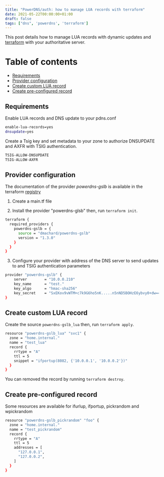 ```yaml
---
title: "PowerDNS/auth: how to manage LUA records with terraform"
date: 2021-05-22T00:00:00+01:00
draft: false
tags: ["dns", 'powerdns', 'terraform']
---
```


This post details how to manage LUA records with dynamic updates and [terraform](https://registry.terraform.io/providers/dmachard/powerdns-gslb/latest/docs) with your authoritative server.

# Table of contents

* [Requirements](#requirements)
* [Provider configuration](#provider-configuration)
* [Create custom LUA record](#create-custom-lua-record)
* [Create pre-configured record](#create-pre-configured-record)

## Requirements

Enable LUA records and DNS update to your pdns.conf

```bash
enable-lua-records=yes
dnsupdate=yes
```

Create a Tsig key and set metadata to your zone to authorize DNSUPDATE and AXFR with TSIG authentication.

```bash
TSIG-ALLOW-DNSUPDATE
TSIG-ALLOW-AXFR
```

## Provider configuration

The documentation of the provider *powerdns-gslb* is available in the terraform [registry](https://registry.terraform.io/providers/dmachard/powerdns-gslb/latest/docs)

1. Create a main.tf file

2. Install the provider "powerdns-glsb" then, run `terraform init`. 

```bash
terraform {
  required_providers {
    powerdns-gslb = {
      source = "dmachard/powerdns-gslb"
      version = "1.3.0"
    }
  }
}
```

3. Configure your provider with address of the DNS server to send updates to and TSIG authentication parameters

```bash
provider "powerdns-gslb" {
    server        = "10.0.0.210"
    key_name      = "test."
    key_algo      = "hmac-sha256"
    key_secret    = "SxEKov9vWTM+c7k9G6ho5nK.....n5nND5BOHzE6ybvy0+dw=="
}
```

## Create custom LUA record

Create the source `powerdns-gslb_lua` then, run `terraform apply`. 

```bash
resource "powerdns-gslb_lua" "svc1" {
  zone = "home.internal."
  name = "test_lua"
  record {
    rrtype = "A"
    ttl = 5
    snippet = "ifportup(8082, {'10.0.0.1', '10.0.0.2'})"
  }
}
```

You can removed the record by running `terraform destroy`. 

## Create pre-configured record

Some resources are available for ifurlup, ifportup, pickrandom and wpickrandom

```bash
resource "powerdns-gslb_pickrandom" "foo" {
  zone = "home.internal."
  name = "test_pickrandom"
  record {
    rrtype = "A"
    ttl = 5
    addresses = [ 
      "127.0.0.1",
      "127.0.0.2",
    ]
  }
}
```